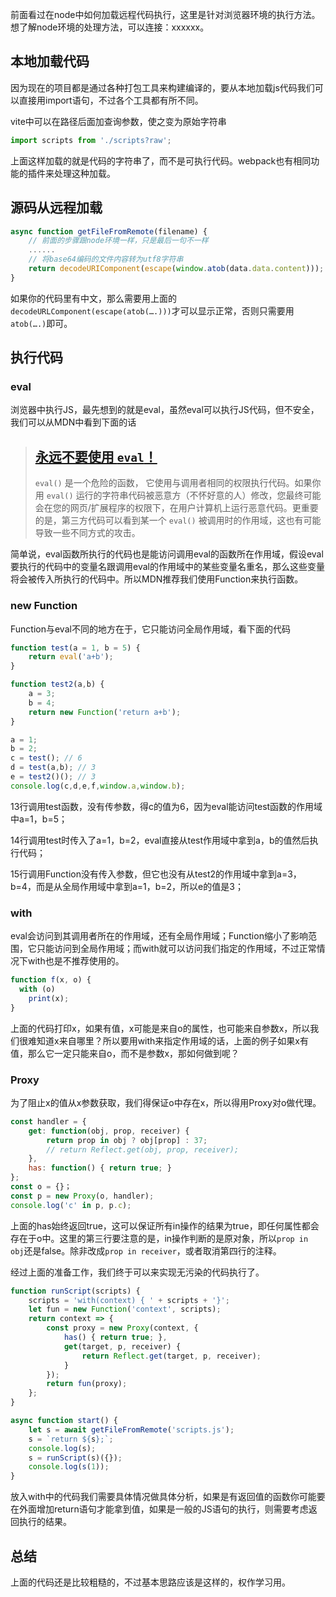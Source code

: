 前面看过在node中如何加载远程代码执行，这里是针对浏览器环境的执行方法。想了解node环境的处理方法，可以连接：xxxxxx。

## 本地加载代码

因为现在的项目都是通过各种打包工具来构建编译的，要从本地加载js代码我们可以直接用import语句，不过各个工具都有所不同。

vite中可以在路径后面加查询参数，使之变为原始字符串

```javascript
import scripts from './scripts?raw';
```

上面这样加载的就是代码的字符串了，而不是可执行代码。webpack也有相同功能的插件来处理这种加载。

## 源码从远程加载

```typescript
async function getFileFromRemote(filename) {
	// 前面的步骤跟node环境一样，只是最后一句不一样
    ......
    // 将base64编码的文件内容转为utf8字符串
    return decodeURIComponent(escape(window.atob(data.data.content)));
}
```

如果你的代码里有中文，那么需要用上面的`decodeURLComponent(escape(atob(….)))`才可以显示正常，否则只需要用`atob(….)`即可。

## 执行代码

### eval

浏览器中执行JS，最先想到的就是eval，虽然eval可以执行JS代码，但不安全，我们可以从MDN中看到下面的话

>   ## [永远不要使用 `eval`！](https://developer.mozilla.org/zh-CN/docs/Web/JavaScript/Reference/Global_Objects/eval#don.27t_use_eval.21)
>
>   `eval()` 是一个危险的函数， 它使用与调用者相同的权限执行代码。如果你用 `eval()` 运行的字符串代码被恶意方（不怀好意的人）修改，您最终可能会在您的网页/扩展程序的权限下，在用户计算机上运行恶意代码。更重要的是，第三方代码可以看到某一个 `eval()` 被调用时的作用域，这也有可能导致一些不同方式的攻击。

简单说，eval函数所执行的代码也是能访问调用eval的函数所在作用域，假设eval要执行的代码中的变量名跟调用eval的作用域中的某些变量名重名，那么这些变量将会被传入所执行的代码中。所以MDN推荐我们使用Function来执行函数。

### new Function

Function与eval不同的地方在于，它只能访问全局作用域，看下面的代码

```javascript
function test(a = 1, b = 5) {
    return eval('a+b');
}

function test2(a,b) {
    a = 3;
    b = 4;
    return new Function('return a+b');
}

a = 1;
b = 2;
c = test(); // 6
d = test(a,b); // 3
e = test2()(); // 3
console.log(c,d,e,f,window.a,window.b);
```

13行调用test函数，没有传参数，得c的值为6，因为eval能访问test函数的作用域中a=1，b=5；

14行调用test时传入了a=1，b=2，eval直接从test作用域中拿到a，b的值然后执行代码；

15行调用Function没有传入参数，但它也没有从test2的作用域中拿到a=3，b=4，而是从全局作用域中拿到a=1，b=2，所以e的值是3；

### with

eval会访问到其调用者所在的作用域，还有全局作用域；Function缩小了影响范围，它只能访问到全局作用域；而with就可以访问我们指定的作用域，不过正常情况下with也是不推荐使用的。

```javascript
function f(x, o) {
  with (o)
    print(x);
}
```

上面的代码打印x，如果有值，x可能是来自o的属性，也可能来自参数x，所以我们很难知道x来自哪里？所以要用with来指定作用域的话，上面的例子如果x有值，那么它一定只能来自o，而不是参数x，那如何做到呢？

### Proxy

为了阻止x的值从x参数获取，我们得保证o中存在x，所以得用Proxy对o做代理。

```javascript
const handler = {
    get: function(obj, prop, receiver) {
        return prop in obj ? obj[prop] : 37;
        // return Reflect.get(obj, prop, receiver);
    },
    has: function() { return true; }
};
const o = {}；
const p = new Proxy(o, handler);
console.log('c' in p, p.c);
```

上面的has始终返回true，这可以保证所有in操作的结果为true，即任何属性都会存在于o中。这里的第三行要注意的是，in操作判断的是原对象，所以`prop in obj`还是false。除非改成`prop in receiver`，或者取消第四行的注释。



经过上面的准备工作，我们终于可以来实现无污染的代码执行了。

```typescript
function runScript(scripts) {
    scripts = 'with(context) { ' + scripts + '}';
    let fun = new Function('context', scripts);
    return context => {
        const proxy = new Proxy(context, {
            has() { return true; },
            get(target, p, receiver) {
                return Reflect.get(target, p, receiver);
            }
        });
        return fun(proxy);
    };
}

async function start() {
    let s = await getFileFromRemote('scripts.js');
    s = `return ${s};`;
    console.log(s);
    s = runScript(s)({});
    console.log(s(1));
}
```

放入with中的代码我们需要具体情况做具体分析，如果是有返回值的函数你可能要在外面增加return语句才能拿到值，如果是一般的JS语句的执行，则需要考虑返回执行的结果。

## 总结

上面的代码还是比较粗糙的，不过基本思路应该是这样的，权作学习用。